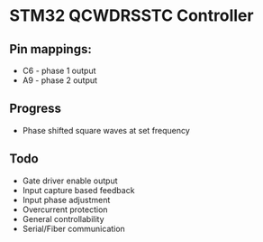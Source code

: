 STM32 QCWDRSSTC Controller
==========================

Pin mappings:
-------------
* C6 - phase 1 output
* A9 - phase 2 output

Progress
--------
* Phase shifted square waves at set frequency

Todo
----
* Gate driver enable output
* Input capture based feedback
* Input phase adjustment
* Overcurrent protection
* General controllability
* Serial/Fiber communication

